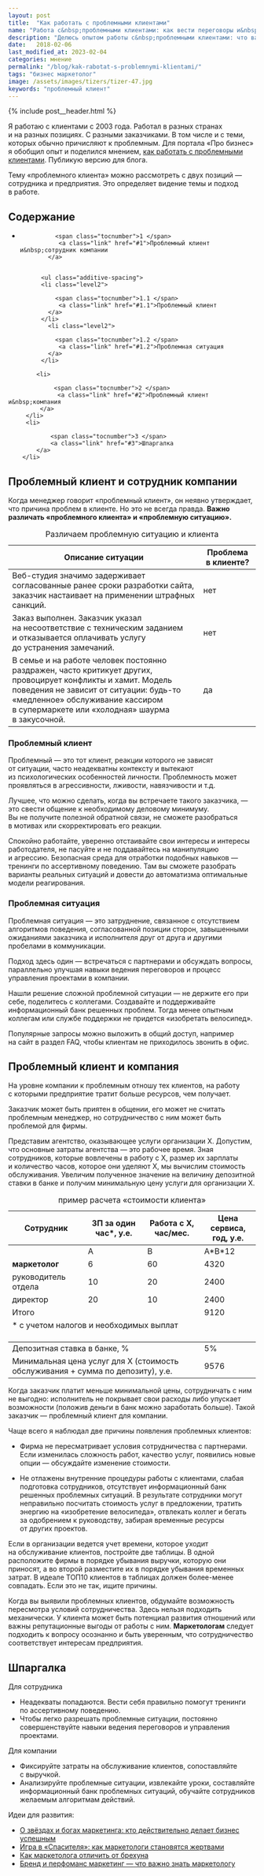 ```yaml
---
layout: post
title:  "Как работать с проблемными клиентами"
name: "Работа с&nbsp;проблемными клиентами: как вести переговоры и&nbsp;снижать риски"
description: "Делюсь опытом работы с&nbsp;проблемными клиентами: что важно знать сотруднику, а&nbsp;что&nbsp;&mdash; владельцу бизнеса. Готовые решения для сложных ситуаций."
date:   2018-02-06
last_modified_at: 2023-02-04
categories: мнение
permalink: "/blog/kak-rabotat-s-problemnymi-klientami/"
tags: "бизнес маркетолог"
image: /assets/images/tizers/tizer-47.jpg
keywords: "проблемный клиент"
---
```



{% include post__header.html %}

<p>Я&nbsp;работаю с&nbsp;клиентами с&nbsp;2003&nbsp;года. Работал в&nbsp;разных странах и&nbsp;на&nbsp;разных позициях. С&nbsp;разными заказчиками. В&nbsp;том числе и&nbsp;с&nbsp;теми, которых обычно причисляют к&nbsp;проблемным. Для портала «Про бизнес» я&nbsp;обобщил опыт и&nbsp;поделился мнением, <a class="link" href="https://probusiness.io/management/4239-neadekvaty-ikholodnaya-shaurma-kak-rabotat-sproblemnymi-klientami.html">как работать с&nbsp;проблемными клиентами</a>. Публикую версию для блога. </p>


<p>Тему «проблемного клиента» можно рассмотреть с&nbsp;двух позиций&nbsp;— сотрудника и&nbsp;предприятия. Это определяет видение темы и&nbsp;подход в&nbsp;работе.</p>

<nav class="toc">
 <h2 class="toc__title">Содержание</h2>
 <ul class="additive-spacing">
		  <li class="additive-spacing">
		   
		      <span class="tocnumber">1 </span>
			   <a class="link" href="#1">Проблемный клиент и&nbsp;сотрудник компании
		    </a>
		

		  <ul class="additive-spacing">
		  <li class="level2">
		   
		      <span class="tocnumber">1.1 </span>
			   <a class="link" href="#1.1">Проблемный клиент
		    </a>
		  </li>
			<li class="level2">
		   
		      <span class="tocnumber">1.2 </span>
			   <a class="link" href="#1.2">Проблемная ситуация
		    </a>
		  </li>
</ul>
  </li>

			<li>
			
				 <span class="tocnumber">2 </span>
				  <a class="link" href="#2">Проблемный клиент и&nbsp;компания
			 </a>
		 </li>
		 <li>
			
				<span class="tocnumber">3 </span>
				<a class="link" href="#3">Шпаргалка
			</a>
		</li>
</ul>
</nav>

<section class="row-gap--m" id="1">
<h2 class="section__title h1 bold ">Проблемный клиент и&nbsp;сотрудник компании </h2>
<p>Когда менеджер говорит «проблемный клиент», он&nbsp;неявно утверждает, что причина проблем в&nbsp;клиенте. Но&nbsp;это не&nbsp;всегда правда. <strong>Важно различать «проблемного клиента» и&nbsp;«проблемную ситуацию».</strong></p>

<table>
		<caption>Различаем проблемную ситуацию и&nbsp;клиента</caption>
		<thead>
			<tr>
				<th>
					Описание ситуации
				</th>
				<th>
					Проблема в&nbsp;клиенте?
				</th>
			</tr>
		</thead>
		<tbody>	
			<tr>
				<td>
					Веб-студия значимо задерживает согласованные ранее сроки разработки сайта, заказчик настаивает на&nbsp;применении штрафных санкций.
				</td>
				<td>
					нет
				</td>
			</tr>
			<tr >
				<td>
					Заказ выполнен. Заказчик указал на&nbsp;несоответствие с&nbsp;техническим заданием и&nbsp;отказывается оплачивать услугу до&nbsp;устранения замечаний.
				</td>
				<td>
					нет
				</td>
			</tr>
			<tr >
				<td>
					В&nbsp;семье и&nbsp;на&nbsp;работе человек постоянно раздражен, часто критикует других, провоцирует конфликты и&nbsp;хамит. Модель поведения не&nbsp;зависит от&nbsp;ситуации: будь-то «медленное» обслуживание кассиром в&nbsp;супермаркете или «холодная» шаурма в&nbsp;закусочной.
				</td>
				<td>
					да
				</td>
			</tr>
		</tbody>
</table>

<article class="row-gap--m " id="1.1">
<h3 class="h2 bold mt-m mb-m">Проблемный клиент</h3>
<p>Проблемный&nbsp;— это тот клиент, реакции которого не&nbsp;зависят от&nbsp;ситуации, часто неадекватны контексту и&nbsp;вытекают из&nbsp;психологических особенностей личности. Проблемность может проявляться в&nbsp;агрессивности, лживости, навязчивости и&nbsp;т.д.</p>
<p>Лучшее, что можно сделать, когда вы&nbsp;встречаете такого заказчика,&nbsp;— это свести общение к&nbsp;необходимому деловому минимуму. Вы&nbsp;не&nbsp;получите полезной обратной связи, не&nbsp;сможете разобраться в&nbsp;мотивах или скорректировать его реакции.</p>
<p>Спокойно работайте, уверенно отстаивайте свои интересы и&nbsp;интересы работодателя, не&nbsp;пасуйте и&nbsp;не&nbsp;поддавайтесь на&nbsp;манипуляцию и&nbsp;агрессию. Безопасная среда для отработки подобных навыков&nbsp;— тренинги по&nbsp;ассертивному поведению. Там вы&nbsp;сможете разобрать варианты реальных ситуаций и&nbsp;довести до&nbsp;автоматизма оптимальные модели реагирования.</p>
</article>

<article class="row-gap--m " id="1.2">
<h3 class="h2 bold mt-m mb-m">Проблемная ситуация</h3>
<p>Проблемная ситуация&nbsp;— это затруднение, связанное с&nbsp;отсутствием алгоритмов поведения, согласованной позиции сторон, завышенными ожиданиями заказчика и&nbsp;исполнителя друг от&nbsp;друга и&nbsp;другими пробелами в&nbsp;коммуникации.</p>
<p>Подход здесь один&nbsp;— встречаться с&nbsp;партнерами и&nbsp;обсуждать вопросы, параллельно улучшая навыки ведения переговоров и&nbsp;процесс управления проектами в&nbsp;компании.</p>
<p>Нашли решение сложной проблемной ситуации&nbsp;— не&nbsp;держите его при себе, поделитесь с&nbsp;коллегами. Создавайте и&nbsp;поддерживайте информационный банк решенных проблем. Тогда менее опытным коллегам или службе поддержки не&nbsp;придется «изобретать велосипед».</p>
<p>Популярные запросы можно выложить в&nbsp;общий доступ, например на&nbsp;сайт в&nbsp;раздел FAQ, чтобы клиентам не&nbsp;приходилось звонить в&nbsp;офис.</p>
</article>
</section>


<section class="row-gap--m" id="2">
<h2 class="section__title h1 bold ">Проблемный клиент и&nbsp;компания</h2>
<p>На&nbsp;уровне компании к&nbsp;проблемным отношу тех клиентов, на&nbsp;работу с&nbsp;которыми предприятие тратит больше ресурсов, чем получает.</p>
<p>Заказчик может быть приятен в&nbsp;общении, его может не&nbsp;считать проблемным менеджер, но&nbsp;сотрудничество с&nbsp;ним может быть проблемой для фирмы.</p>
<p>Представим агентство, оказывающее услуги организации Х.&nbsp;Допустим, что основные затраты агентства&nbsp;— это рабочее время. Зная сотрудников, которые вовлечены в&nbsp;работу с&nbsp;Х, размер их&nbsp;зарплаты и&nbsp;количество часов, которое они уделяют&nbsp;Х, мы&nbsp;вычислим стоимость обслуживания. Увеличим полученное значение на&nbsp;величину депозитной ставки в&nbsp;банке и&nbsp;получим минимальную цену услуги для организации Х.</p>

<table>
<caption>
пример расчета &laquo;стоимости клиента&raquo;
</caption>


<thead>
		<tr>
			<th>
				Сотрудник
			</th>
			<th class="text-right">
				ЗП за&nbsp;один час*, у.е.
			</th>
			<th class="text-right">
				Работа с&nbsp;Х, час/мес.
			</th>
			<th class="text-right">
				Цена серви&shy;са, год, у.е.
			</th>
		</tr>
</thead>
<tbody>
		<tr >
			<td><br/>
			</td>
			<td class="text-right">
				<span class="italic">A</span>
			</td>
			<td class="text-right">
				<span class="italic">B</span>
			</td>
			<td class="text-right">
				<span class="italic">A*B*12</span>
			</td>
		</tr>
		<tr >
			<td>
				<span class="italic"><b>маркетолог</b></span>
			</td>
			<td class="text-right">
				<span class="italic">6 </span>
			</td>
			<td class="text-right">
				<span class="italic">60</span>
			</td>
			<td class="text-right">
				<span class="italic">4320</span>
			</td>
		</tr>
		<tr >
			<td>
				<span class="italic">руководитель отдела </span>
			</td>
			<td class="text-right">
				<span class="italic">10</span>
			</td>
			<td class="text-right">
				<span class="italic">20</span>
			</td>
			<td class="text-right">
				<span class="italic">2400</span>
			</td>
		</tr>
		<tr >
			<td>
				<span class="italic">директор </span>
			</td>
			<td class="text-right">
				<span class="italic">20</span>
			</td>
			<td class="text-right">
				<span class="italic">10</span>
			</td>
			<td class="text-right">
				<span class="italic">2400</span>
			</td>
		</tr>
		<tr >
			<td colspan="3">
				Итого
			</td>
			<td class="text-right">
				9120
			</td>
		</tr>
		<tr>
			<td colspan="4">
<div class="wtf">* с&nbsp;учетом налогов и&nbsp;необходимых выплат</div><br/>
			</td>
		</tr>
	</tbody>
	<tbody>	
		<tr>
			<td colspan="3">
				Депозитная ставка в&nbsp;банке, %
			</td>
			<td class="text-right">
				5%
			</td>
		</tr>
		<tr >
			<td colspan="3">
				Минимальная цена услуг для&nbsp;Х (стоимость обслуживания + сумма по&nbsp;депозиту), у.е.
			</td>
			<td class="text-right">
				9576
			</td>
		</tr>
	</tbody>
</table>







<p>Когда заказчик платит меньше минимальной цены, сотрудничать с&nbsp;ним не&nbsp;выгодно: исполнитель не&nbsp;покрывает свои расходы либо упускает возможности (положив деньги в&nbsp;банк можно заработать больше). Такой заказчик&nbsp;— проблемный клиент для компании.</p>
<p class="mb-m">Чаще всего я&nbsp;наблюдал две причины появления проблемных клиентов: </p>
<ul class="additive-spacing">
	<li class="list-li">
		<p>Фирма не&nbsp;пересматривает условия сотрудничества с&nbsp;партнерами. Если изменилась сложность работ, качество услуг, появились новые опции&nbsp;— обсуждайте изменение стоимости.</p>
	</li>
	<li class="list-li">
		<p>Не&nbsp;отлажены внутренние процедуры работы с&nbsp;клиентами, слабая подготовка сотрудников, отсутствует информационный банк решенных проблемных ситуаций. В&nbsp;результате сотрудники могут неправильно посчитать стоимость услуг в&nbsp;предложении, тратить энергию на&nbsp;«изобретение велосипеда», отвлекать коллег и&nbsp;бегать за&nbsp;одобрением к&nbsp;руководству, забирая временные ресурсы от&nbsp;других проектов.</p>
	</li>
</ul>
<p>Если в&nbsp;организации ведется учет времени, которое уходит на&nbsp;обслуживание клиентов, постройте две таблицы. В&nbsp;одной расположите фирмы в&nbsp;порядке убывания выручки, которую они приносят, а&nbsp;во&nbsp;второй разместите их&nbsp;в&nbsp;порядке убывания временных затрат. В&nbsp;идеале ТОП10 клиентов в&nbsp;таблицах должен более-менее совпадать. Если это не&nbsp;так, ищите причины.</p>
<p>Когда вы&nbsp;выявили проблемных клиентов, обдумайте возможность пересмотра условий сотрудничества. Здесь нельзя подходить механически. У&nbsp;клиента может быть потенциал развития отношений или важны репутационные выгоды от&nbsp;работы с&nbsp;ним. <b>Маркетологам</b> следует подходить к&nbsp;вопросу осознанно и&nbsp;быть уверенным, что сотрудничество соответствует интересам предприятия.</p>
</section>

<section class="row-gap--m" id="3">
<h2 class="section__title h1 bold ">Шпаргалка</h2>
<p class="bold mb-m">Для сотрудника</p>
<ul class="additive-spacing">
	<li class="list-li">
		Неадекваты попадаются. Вести себя правильно помогут тренинги по&nbsp;ассертивному поведению.
	</li>
	<li class="list-li">
		Чтобы легко разрешать проблемные ситуации, постоянно совершенствуйте навыки ведения переговоров и&nbsp;управления проектами.
	</li>
</ul>

<p class="bold mb-m">Для компании</p>
<ul class="additive-spacing">
	<li  class="list-li">
		Фиксируйте затраты на&nbsp;обслуживание клиентов, сопоставляйте с&nbsp;выручкой.
	</li>
	<li  class="list-li">
		Анализируйте проблемные ситуации, извлекайте уроки, составляйте информационный банк проблемных ситуаций, обучайте сотрудников желаемым алгоритмам действий.
	</li>
</ul>
</section>


<footer class="additive-spacing">
<p class="mb-m mt-m">Идеи для развития:</p>
<ul class="addictive-spacing">

<li class="list-li">
  <a href="/blog/stars/" class="link">О&nbsp;звёздах и&nbsp;богах маркетинга: кто действительно делает бизнес успешным</a>
</li>

<li class="list-li">
  <a href="/blog/lovushka-dlya-marketologov-igra-spasitel/" class="link">Игра в&nbsp;&laquo;Спасителя&raquo;: как маркетологи становятся жертвами</a>
</li>

<li class="list-li">
  <a href="/blog/otlichie-marketologa-ot-brexuna/" class="link">Как&nbsp;маркетолога отличить от&nbsp;брехуна</a>
</li>

<li class="list-li">
  <a href="/blog/perfomance-and-brand-marketing/" class="link">Бренд и&nbsp;перфоманс маркетинг&nbsp;&mdash; что важно знать маркетологу</a>
</li>

</ul>
</footer>